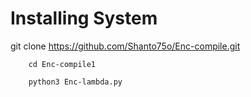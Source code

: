 # Installing System
git clone https://github.com/Shanto75o/Enc-compile.git

        cd Enc-compile1

        python3 Enc-lambda.py





